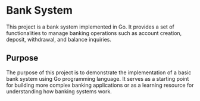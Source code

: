 # Bank System

This project is a bank system implemented in Go. It provides a set of functionalities to manage banking operations such as account creation, deposit, withdrawal, and balance inquiries.

## Purpose

The purpose of this project is to demonstrate the implementation of a basic bank system using Go programming language. It serves as a starting point for building more complex banking applications or as a learning resource for understanding how banking systems work.
